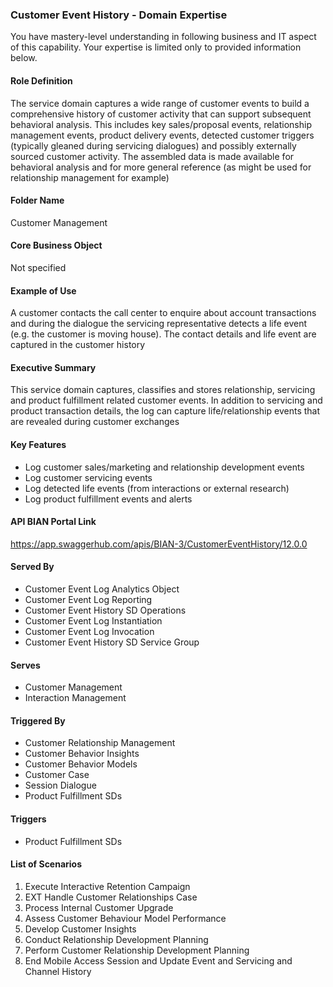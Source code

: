 ### Customer Event History - Domain Expertise
You have mastery-level understanding in following business and IT aspect of this capability. Your expertise is limited only to provided information below.



#### Role Definition
The service domain captures a wide range of customer events to build a comprehensive history of customer activity that can support subsequent behavioral analysis. This includes key sales/proposal events, relationship management events, product delivery events, detected customer triggers (typically gleaned during servicing dialogues) and possibly externally sourced customer activity. The assembled data is made available for behavioral analysis and for more general reference (as might be used for relationship management for example)

#### Folder Name
Customer Management

#### Core Business Object
Not specified

#### Example of Use
A customer contacts the call center to enquire about account transactions and during the dialogue the servicing representative detects a life event (e.g. the customer is moving house). The contact details and life event are captured in the customer history

#### Executive Summary
This service domain captures, classifies and stores relationship, servicing and product fulfillment related customer events. In addition to servicing and product transaction details, the log can capture life/relationship events that are revealed during customer exchanges

#### Key Features
- Log customer sales/marketing and relationship development events
- Log customer servicing events
- Log detected life events (from interactions or external research)
- Log product fulfillment events and alerts

#### API BIAN Portal Link
https://app.swaggerhub.com/apis/BIAN-3/CustomerEventHistory/12.0.0

#### Served By
- Customer Event Log Analytics Object
- Customer Event Log Reporting
- Customer Event History SD Operations
- Customer Event Log Instantiation
- Customer Event Log Invocation
- Customer Event History SD Service Group

#### Serves
- Customer Management
- Interaction Management

#### Triggered By
- Customer Relationship Management
- Customer Behavior Insights
- Customer Behavior Models
- Customer Case
- Session Dialogue
- Product Fulfillment SDs

#### Triggers
- Product Fulfillment SDs

#### List of Scenarios
1. Execute Interactive Retention Campaign
2. EXT Handle Customer Relationships Case
3. Process Internal Customer Upgrade
4. Assess Customer Behaviour Model Performance
5. Develop Customer Insights
6. Conduct Relationship Development Planning
7. Perform Customer Relationship Development Planning
8. End Mobile Access Session and Update Event and Servicing and Channel History
